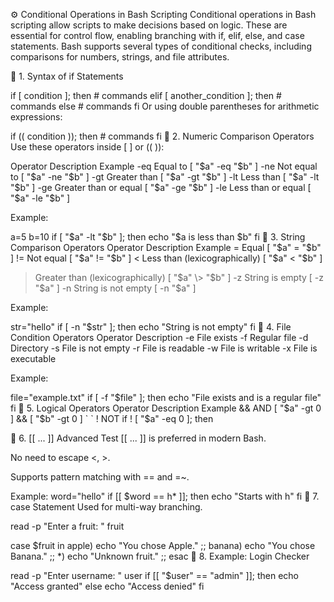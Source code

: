 ⚙️ Conditional Operations in Bash Scripting
Conditional operations in Bash scripting allow scripts to make decisions based on logic. These are essential for control flow, enabling branching with if, elif, else, and case statements. Bash supports several types of conditional checks, including comparisons for numbers, strings, and file attributes.

🔹 1. Syntax of if Statements

if [ condition ]; then
    # commands
elif [ another_condition ]; then
    # commands
else
    # commands
fi
Or using double parentheses for arithmetic expressions:

if (( condition )); then
    # commands
fi
🔹 2. Numeric Comparison Operators
Use these operators inside [ ] or (( )):

Operator	Description	Example
-eq	Equal to	[ "$a" -eq "$b" ]
-ne	Not equal to	[ "$a" -ne "$b" ]
-gt	Greater than	[ "$a" -gt "$b" ]
-lt	Less than	[ "$a" -lt "$b" ]
-ge	Greater than or equal	[ "$a" -ge "$b" ]
-le	Less than or equal	[ "$a" -le "$b" ]

Example:

a=5
b=10
if [ "$a" -lt "$b" ]; then
    echo "$a is less than $b"
fi
🔹 3. String Comparison Operators
Operator	Description	Example
=	Equal	[ "$a" = "$b" ]
!=	Not equal	[ "$a" != "$b" ]
<	Less than (lexicographically)	[ "$a" \< "$b" ]
>	Greater than (lexicographically)	[ "$a" \> "$b" ]
-z	String is empty	[ -z "$a" ]
-n	String is not empty	[ -n "$a" ]

Example:

str="hello"
if [ -n "$str" ]; then
    echo "String is not empty"
fi
🔹 4. File Condition Operators
Operator	Description
-e	File exists
-f	Regular file
-d	Directory
-s	File is not empty
-r	File is readable
-w	File is writable
-x	File is executable

Example:

file="example.txt"
if [ -f "$file" ]; then
    echo "File exists and is a regular file"
fi
🔹 5. Logical Operators
Operator	Description	Example
&&	AND	[ "$a" -gt 0 ] && [ "$b" -gt 0 ]
`		`
!	NOT	if ! [ "$a" -eq 0 ]; then

🔹 6. [[ ... ]] Advanced Test
[[ ... ]] is preferred in modern Bash.

No need to escape <, >.

Supports pattern matching with == and =~.

Example:
word="hello"
if [[ $word == h* ]]; then
    echo "Starts with h"
fi
🔹 7. case Statement
Used for multi-way branching.


read -p "Enter a fruit: " fruit

case $fruit in
    apple) echo "You chose Apple." ;;
    banana) echo "You chose Banana." ;;
    *) echo "Unknown fruit." ;;
esac
🔹 8. Example: Login Checker

read -p "Enter username: " user
if [[ "$user" == "admin" ]]; then
    echo "Access granted"
else
    echo "Access denied"
fi
